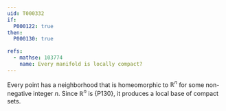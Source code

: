 ```yaml
---
uid: T000332
if:
  P000122: true
then:
  P000130: true

refs:
  - mathse: 103774
    name: Every manifold is locally compact?
---
```

Every point has a neighborhood that is homeomorphic to $\mathbb R^n$ for some non-negative integer $n$. Since $\mathbb R^n$ is {P130}, it produces a local base of compact sets.
